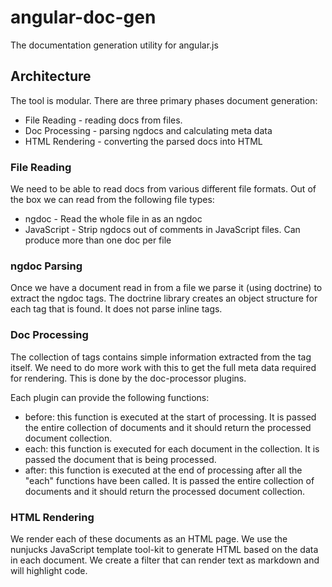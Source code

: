 angular-doc-gen
===============

The documentation generation utility for angular.js


## Architecture

The tool is modular.  There are three primary phases document generation:

* File Reading - reading docs from files.
* Doc Processing - parsing ngdocs and calculating meta data
* HTML Rendering - converting the parsed docs into HTML

### File Reading

We need to be able to read docs from various different file formats.  Out of the box we can read
from the following file types:

* ngdoc - Read the whole file in as an ngdoc
* JavaScript - Strip ngdocs out of comments in JavaScript files. Can produce more than one doc per
  file

### ngdoc Parsing

Once we have a document read in from a file we parse it (using doctrine) to extract the ngdoc tags.
The doctrine library creates an object structure for each tag that is found. It does not parse
inline tags.

### Doc Processing

The collection of tags contains simple information extracted from the tag itself.
We need to do more work with this to get the full meta data required for rendering. This is done
by the doc-processor plugins.

Each plugin can provide the following functions:

* before: this function is executed at the start of processing.  It is passed the entire collection
of documents and it should return the processed document collection.
* each: this function is executed for each document in the collection.  It is passed the document
that is being processed.
* after: this function is executed at the end of processing after all the "each" functions have been
called.  It is passed the entire collection of documents and it should return the processed document
collection.


### HTML Rendering

We render each of these documents as an HTML page. We use the nunjucks JavaScript template
tool-kit to generate HTML based on the data in each document. We create a filter that can render
text as markdown and will highlight code.

